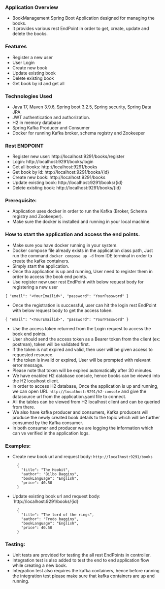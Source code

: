 ### Application Overview
* BookManagement Spring Boot Application designed for managing the books.
* It provides various rest EndPoint in order to get, create, update and delete the books.

### Features
  * Register a new user
  * User Login
  * Create new book
  * Update existing book
  * Delete existing book
  * Get book by id and get all

### Technologies Used
* Java 17, Maven 3.9.6, Spring boot 3.2.5, Spring security, Spring Data JPA
* JWT authentication and authorization.
* H2 in memory database
* Spring Kafka Producer and Consumer
* Docker for running Kafka broker, schema registry and Zookeeper

### Rest ENDPOINT
* Register new user:  http://localhost:9291/books/register
* Login: http://localhost:9291/books/login
* Get all books: http://localhost:9291/books
* Get book by id: http://localhost:9291/books/{id}
* Create new book: http://localhost:9291/books
* Update existing book: http://localhost:9291/books/{id}
* Delete existing book: http://localhost:9291/books/{id}

### Prerequisite:
* Application uses docker in order to run the Kafka (Broker, Schema registry and Zookeeper).
* Make sure the docker is installed and running in your local machine.

### How to start the application and access the end points.
* Make sure you have docker running in your system.
* Docker compose file already exists in the application class path, Just run the command `docker compose up -d` from IDE terminal in order to create the kafka containers.
* Simply start the application.
* Once tha application is up and running, User need to register them in order to access the book end points.
* Use register new user rest EndPoint with below request body for registering a new user

`{
  "email": "<YourEmailid>",
  "password": "YourPassword"
  }`
* Once the registration is successful, user can hit the login rest EndPoint with below request body to get the access token.

`{
  "email": "<YourEmailid>",
  "password": "YourPassword"
  }`
* Use the access token returned from the Login request to access the book end points.
* User should send the access token as a Bearer token from the client (ex: postman), token will be validated first.
* If the token is not expired and valid, then user will be given access to requested resource.
* If the token is invalid or expired, User will be prompted with relevant error message.
* Please note that token will be expired automatically after 30 minutes.
* We have enabled H2 database console, hence books can be viewed into the H2 localhost client.
* In order to access H2 database, Once the application is up and running, we can open URL `http://localhost:9291/h2-console` and give the datasource url from the application.yaml file to connect.
* All the tables can be viewed from H2 localhost client and can be queried from there.
* We also have kafka producer and consumers, Kafka producers will produce the newly created book details to the topic which will be further consumed by the Kafka consumer.
* In both consumer and producer we are logging the information which can ve verified in the application logs.

### Examples:
* Create new book url and request body:
  `http://localhost:9291/books`


        {
          "title": "The Hoobit",
          "author": "Bilbo Baggins",
          "bookLanguage": "English",
          "price": 40.50
        }

* Update existing book url and request body:
  `http://localhost:9291/books/{id}


        {
          "title": "The lord of the rings",
          "author": "Frodo baggins",
          "bookLanguage": "English",
          "price": 40.50
        }

### Testing:
  * Unit tests are provided for testing the all rest EndPoints in controller.
  * Integration test is also added to test the end to end application flow while creating a new book.
  * Integration test also requires the kafka containers, hence before running the integration test please make sure that kafka containers are up and running.